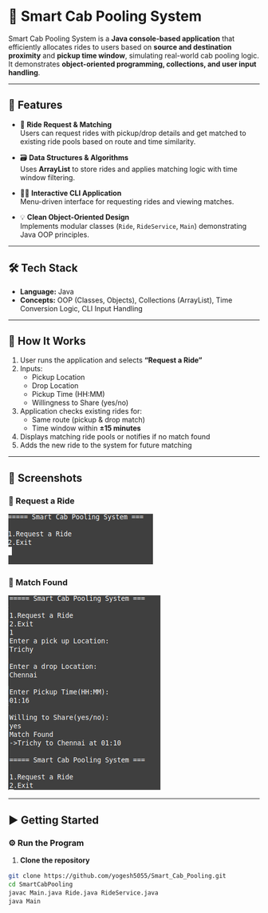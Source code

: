# 🚖 Smart Cab Pooling System

Smart Cab Pooling System is a **Java console-based application** that efficiently allocates rides to users based on **source and destination proximity** and **pickup time window**, simulating real-world cab pooling logic. It demonstrates **object-oriented programming, collections, and user input handling**.

---

## 🌟 Features

- 🚗 **Ride Request & Matching**  
  Users can request rides with pickup/drop details and get matched to existing ride pools based on route and time similarity.

- 🗃️ **Data Structures & Algorithms**  
  Uses **ArrayList** to store rides and applies matching logic with time window filtering.

- 👨‍💻 **Interactive CLI Application**  
  Menu-driven interface for requesting rides and viewing matches.

- 💡 **Clean Object-Oriented Design**  
  Implements modular classes (`Ride`, `RideService`, `Main`) demonstrating Java OOP principles.

---

## 🛠️ Tech Stack

- **Language:** Java
- **Concepts:** OOP (Classes, Objects), Collections (ArrayList), Time Conversion Logic, CLI Input Handling

---

## 🚦 How It Works

1. User runs the application and selects **“Request a Ride”**  
2. Inputs:
   - Pickup Location
   - Drop Location
   - Pickup Time (HH:MM)
   - Willingness to Share (yes/no)
3. Application checks existing rides for:
   - Same route (pickup & drop match)
   - Time window within **±15 minutes**
4. Displays matching ride pools or notifies if no match found  
5. Adds the new ride to the system for future matching

---

## 📸 Screenshots



### 🔹 Request a Ride
![Request Ride](./screenshots/Enter.png)


### 🔹 Match Found
![Match Found](./screenshots/Match.png)

---

## ▶️ Getting Started

### ⚙️ Run the Program

1. **Clone the repository**

```bash
git clone https://github.com/yogesh5055/Smart_Cab_Pooling.git
cd SmartCabPooling
javac Main.java Ride.java RideService.java
java Main
